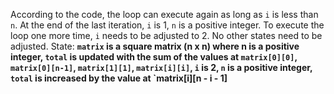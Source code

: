 According to the code, the loop can execute again as long as `i` is less than `n`. At the end of the last iteration, `i` is 1, `n` is a positive integer. To execute the loop one more time, `i` needs to be adjusted to 2. No other states need to be adjusted.
State: **`matrix` is a square matrix (n x n) where n is a positive integer, `total` is updated with the sum of the values at `matrix[0][0]`, `matrix[0][n-1]`, `matrix[1][1]`, `matrix[i][i]`, `i` is 2, `n` is a positive integer, `total` is increased by the value at `matrix[i][n - i - 1]**